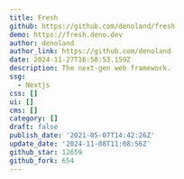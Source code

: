 ```yaml
---
title: Fresh
github: https://github.com/denoland/fresh
demo: https://fresh.deno.dev
author: denoland
author_link: https://github.com/denoland
date: 2024-11-27T16:58:53.159Z
description: The next-gen web framework.
ssg:
  - Nextjs
css: []
ui: []
cms: []
category: []
draft: false
publish_date: '2021-05-07T14:42:26Z'
update_date: '2024-11-08T11:08:56Z'
github_star: 12659
github_fork: 654
---
```

